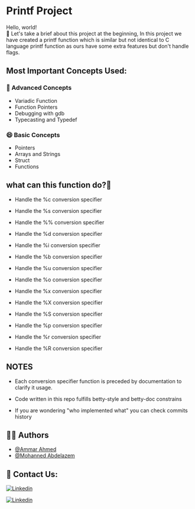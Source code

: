 
# Printf Project

Hello, world!\
💬 Let's take a brief about this project at the beginning, In this project we have created a printf function which is similar but not identical to C language printf function as ours have some extra features but don't handle flags.



## Most Important Concepts Used:
### 🧠 Advanced Concepts
- Variadic Function
- Function Pointers
- Debugging with gdb
- Typecasting and Typedef

### 😄 Basic Concepts
- Pointers
- Arrays and Strings
- Struct
- Functions
## what can this function do?🤔
- Handle the %c conversion specifier

- Handle the %s conversion specifier
- Handle the %% conversion specifier
- Handle the %d conversion specifier
- Handle the %i conversion specifier
- Handle the %b conversion specifier
- Handle the %u conversion specifier
- Handle the %o conversion specifier
- Handle the %x conversion specifier
- Handle the %X conversion specifier
- Handle the %S conversion specifier
- Handle the %p conversion specifier
- Handle the %r conversion specifier
- Handle the %R conversion specifier


## NOTES
- Each conversion specifier function is preceded by documentation to clarify it usage.

- Code written in this repo fulfills betty-style and betty-doc constrains

- If you are wondering "who implemented what" you can check commits history
## 👩‍💻 Authors

- [@Ammar Ahmed](https://www.github.com/Ammarahmed1263)
- [@Mohanned Abdelazem](https://www.github.com/MohannedAbdelazem)
## 🔗 Contact Us:
[![Linkedin](https://img.shields.io/badge/Ammar-0A66C2?style=for-the-badge&logo=linkedin&logoColor=white)](https://www.linkedin.com/in/ammar-ahmed-864136220)

[![Linkedin](https://img.shields.io/badge/Mohanned-0A66C2?style=for-the-badge&logo=linkedin&logoColor=white)](https://www.linkedin.com/in/mohanned-abdelazem-a1bb1b230)


